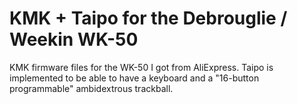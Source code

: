# KMK + Taipo for the Debrouglie / Weekin WK-50
KMK firmware files for the WK-50 I got from AliExpress.
Taipo is implemented to be able to have a keyboard and a "16-button programmable" ambidextrous trackball.
